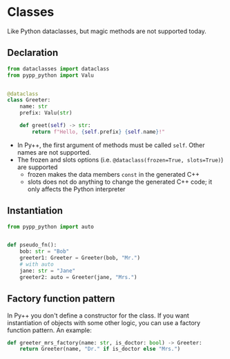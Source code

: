# Classes

Like Python dataclasses, but magic methods are not supported today.

## Declaration

```python
from dataclasses import dataclass
from pypp_python import Valu


@dataclass
class Greeter:
    name: str
    prefix: Valu(str)

    def greet(self) -> str:
        return f"Hello, {self.prefix} {self.name}!"
```

- In Py++, the first argument of methods must be called `self`. Other names are not supported.
- The frozen and slots options (i.e. `@dataclass(frozen=True, slots=True)`) are supported
    - frozen makes the data members `const` in the generated C++
    - slots does not do anything to change the generated C++ code; it only affects the Python interpreter

## Instantiation

```python
from pypp_python import auto


def pseudo_fn():
    bob: str = "Bob"
    greeter1: Greeter = Greeter(bob, "Mr.")
    # with auto
    jane: str = "Jane"
    greeter2: auto = Greeter(jane, "Mrs.")
```

## Factory function pattern

In Py++ you don't define a constructor for the class. If you want instantiation of objects with some other logic, you can use a factory function pattern. An example:

```python
def greeter_mrs_factory(name: str, is_doctor: bool) -> Greeter:
    return Greeter(name, "Dr." if is_doctor else "Mrs.")
```